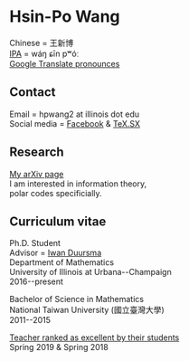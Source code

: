 

# Hsin-Po Wang

Chinese = 王新博  
[IPA](https://en.wikipedia.org/wiki/Help:IPA/Mandarin)
= wáŋ ɕīn pʷóː  
[Google Translate pronounces](https://translate.google.com/#view=home&op=translate&sl=zh-CN&tl=zh-TW&text=王新博)

## Contact

Email = hpwang2 at illinois dot edu  
Social media =
[Facebook](https://www.facebook.com/Xymbol.1) &
[TeX.SX](https://tex.stackexchange.com/users/51022/symbol-1)


## Research

[My arXiv page](https://arxiv.org/a/wang_h_8.html)  
I am interested in information theory,  
polar codes specificially.

## Curriculum vitae

Ph.D. Student  
Advisor = [Iwan Duursma](https://faculty.math.illinois.edu/~duursma/)  
Department of Mathematics  
University of Illinois at Urbana--Champaign  
2016--present
 
Bachelor of Science in Mathematics  
National Taiwan University (國立臺灣大學)  
2011--2015

[Teacher ranked as excellent by their students](https://citl.illinois.edu/citl-101/measurement-evaluation/teaching-evaluation/teaching-evaluations-(ices)/teachers-ranked-as-excellent)  
Spring 2019 & Spring 2018
